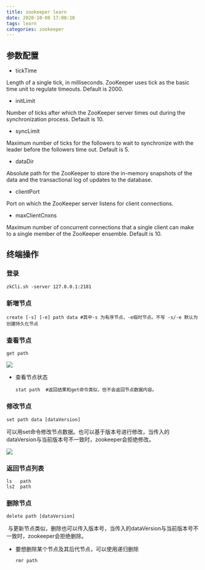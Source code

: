 ```yaml
---
title: zookeeper learn
date: 2020-10-08 17:08:10
tags: learn
categories: zookeeper
---
```


## 参数配置

- tickTime

Length of a single tick, in milliseconds. ZooKeeper uses tick as the basic time unit to regulate timeouts. Default is 2000.

- initLimit

Number of ticks after which the ZooKeeper server times out during the synchronization process. Default is 10.

- syncLimit

Maximum number of ticks for the followers to wait to synchronize with the leader before the followers time out. Default is 5.

- dataDir

Absolute path for the ZooKeeper to store the in-memory snapshots of the data and the transactional log of updates to the database.

- clientPort

Port on which the ZooKeeper server listens for client connections.

- maxClientCnxns

Maximum number of concurrent connections that a single client can make to a single member of the ZooKeeper ensemble. Default is 10.

## 终端操作

### 登录

```
zkCli.sh -server 127.0.0.1:2181
```

### 新増节点

```
create [-s] [-e] path data #其中-s 为有序节点，-e临时节点。不写 -s/-e 默认为创建持久化节点
```

### 查看节点

```
get path
```

![](/images/zookeeper/zkInfo.png)

- 查看节点状态
  
  ```
  stat path  #返回结果和get命令类似，但不会返回节点数据内容。
  ```

### 修改节点

```
set path data [dataVersion]
```

可以用set命令修改节点数据。也可以基于版本号进行修改，当传入的dataVersion与当前版本号不一致时，zookeeper会拒绝修改。

![](/images/zookeeper/modify.png)

### 返回节点列表

```
ls   path
ls2  path
```

### 删除节点

```
delete path [dataVersion]
```

 与更新节点类似，删除也可以传入版本号，当传入的dataVersion与当前版本号不一致时，zookeeper会拒绝删除。

- 要想删除某个节点及其后代节点，可以使用递归删除
  
  ```
  rmr path
  ```